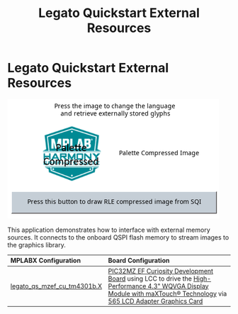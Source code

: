 ﻿---
parent: Example Applications
title: Legato Quickstart External Resources
nav_order: 5
---

# Legato Quickstart External Resources

![](./../../docs/images/legato_quickstart_ext_res.png)

This application demonstrates how to interface with external memory sources.  It connects to the onboard QSPI flash memory to stream images to the graphics library.

|MPLABX Configuration|Board Configuration|
|:-------------------|:------------------|
|[legato_qs_mzef_cu_tm4301b.X](./firmware/legato_qs_mzef_cu_tm4301b.X/readme.md)|[PIC32MZ EF Curiosity Development Board](https://www.microchip.com/DevelopmentTools/ProductDetails/DM320104) using LCC to drive the [High-Performance 4.3" WQVGA Display Module with maXTouch® Technology](https://www.microchip.com/DevelopmentTools/ProductDetails/PartNO/AC320005-4) via [565 LCD Adapter Graphics Card](https://www.microchip.com/Developmenttools/ProductDetails/AC320212)|